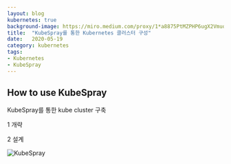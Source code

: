 ```yaml
---
layout: blog
kubernetes: true
background-image: https://miro.medium.com/proxy/1*a8875PtMZPHP6ugX2VmuoQ.png
title:  "KubeSpray를 통한 Kubernetes 클러스터 구성"
date:   2020-05-19
category: kubernetes
tags:
- Kubernetes
- KubeSpray
---
```


##  How to use KubeSpray 
KubeSpray를 통한 kube cluster 구축
 
1 개략

2 설계

[1]: https://lapee79.github.io/article/setup-production-ready-kubernetes-on-baremetal-with-kubespray/featuredImage_hu3bced1e920add2777bea4e2136b2d62b_53357_700x350_fill_q95_box_smart1_2.png
  
![KubeSpray][1]




